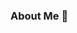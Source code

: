 ### About Me 👋

<!--
**AyieRamle2/ayieramle2** is a ✨ _special_ ✨ repository because its `README.md` (this file) appears on your GitHub profile.

- 🎓 Autodidact
- 🧾 Electronic, Digital, Software, Script
- 💼 Alternative Dispute Solution
- 🏢 Community Support
- 🏠 Kuantan, Pahang, Malaysia
- 💬 https://www.facebook.com/AyieRamle2
-->
